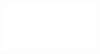 ![](Notatki/Semestr%203/Języki%20programowania/Wykłady/Wykład%202/Wyk02-jvm-klasy-modyfikatory-TK.pdf)
